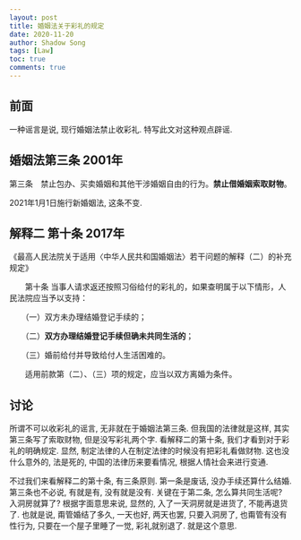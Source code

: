 ```yaml
---
layout: post
title: 婚姻法关于彩礼的规定
date: 2020-11-20
author: Shadow Song
tags: [Law]
toc: true
comments: true
---
```


## 前面

一种谣言是说, 现行婚姻法禁止收彩礼. 特写此文对这种观点辟谣. 

## 婚姻法第三条 2001年

第三条　禁止包办、买卖婚姻和其他干涉婚姻自由的行为。**禁止借婚姻索取财物**。

2021年1月1日施行新婚姻法, 这条不变. 

## 解释二 第十条 2017年

《最高人民法院关于适用〈中华人民共和国婚姻法〉若干问题的解释（二）的补充规定》

　　第十条 当事人请求返还按照习俗给付的彩礼的，如果查明属于以下情形，人民法院应当予以支持：

　　（一）双方未办理结婚登记手续的；

　　（二）**双方办理结婚登记手续但确未共同生活的**；

　　（三）婚前给付并导致给付人生活困难的。

　　适用前款第（二）、（三）项的规定，应当以双方离婚为条件。

## 讨论

所谓不可以收彩礼的谣言, 无非就在于婚姻法第三条.  但我国的法律就是这样, 其实第三条写了索取财物, 但是没写彩礼两个字.  看解释二的第十条, 我们才看到对于彩礼的明确规定. 显然, 制定法律的人在制定法律的时候没有把彩礼看做财物. 这也没什么意外的, 法是死的, 中国的法律历来要看情况, 根据人情社会来进行变通. 

不过我们来看解释二的第十条, 有三条原则. 第一条是废话, 没办手续还算什么结婚. 第三条也不必说, 有就是有, 没有就是没有. 关键在于第二条, 怎么算共同生活呢? 入洞房就算了?  根据字面意思来说, 显然的, 入了一天洞房就是进货了, 不能再退货了.  也就是说, 甭管婚结了多久, 一天也好, 两天也罢, 只要入洞房了, 也甭管有没有性行为, 只要在一个屋子里睡了一觉, 彩礼就别退了. 就是这个意思. 

